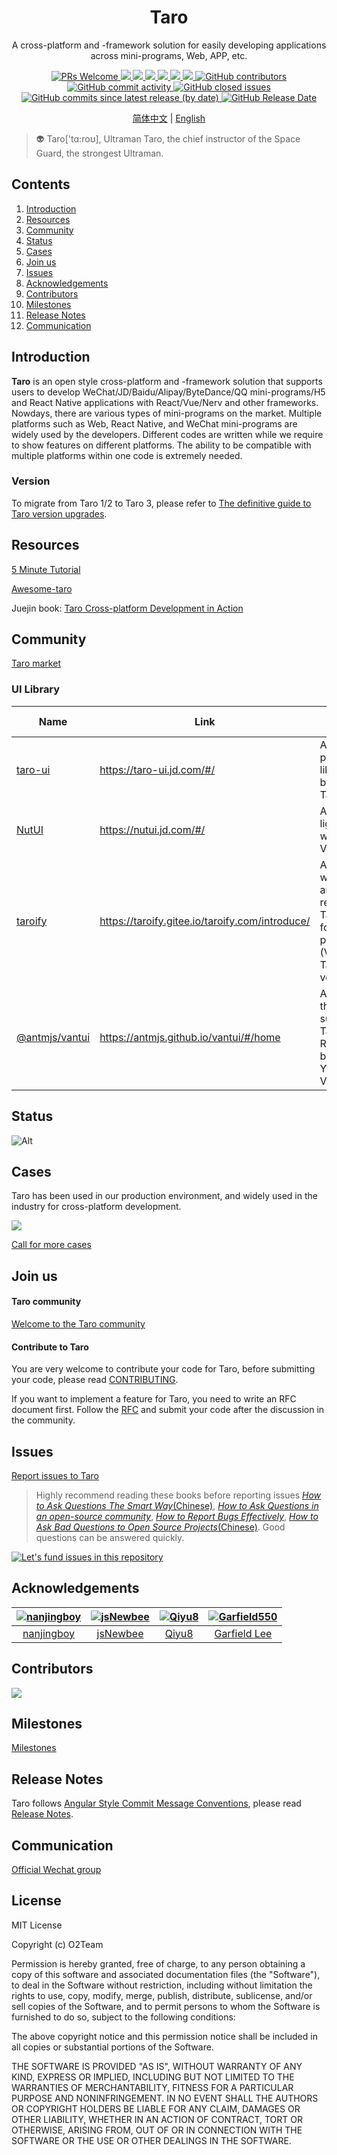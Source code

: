 <div align="center">
  <h1>Taro</h1>
  <p>A cross-platform and -framework solution for easily developing applications across mini-programs, Web, APP, etc.</p>
  <a href="http://makeapullrequest.com">
    <img src="https://img.shields.io/badge/PRs-welcome-brightgreen.svg?style=flat-square" alt="PRs Welcome">
  </a>
  <a href="https://www.npmjs.com/package/@tarojs/cli">
    <img src="https://img.shields.io/node/v/@tarojs/cli.svg?style=flat-square">
  </a>
  <a href="https://www.npmjs.com/package/@tarojs/taro">
    <img src="https://img.shields.io/npm/v/@tarojs/taro.svg?style=flat-square">
  </a>
  <a href="https://www.npmjs.com/package/@tarojs/taro">
    <img src="https://img.shields.io/npm/l/@tarojs/taro.svg?style=flat-square">
  </a>
  <a href="https://www.npmjs.com/package/@tarojs/taro">
    <img src="https://img.shields.io/npm/dt/@tarojs/taro.svg?style=flat-square">
  </a>
  <a href="https://github.com/NervJS/taro/actions">
    <img src="https://img.shields.io/github/actions/workflow/status/NervJS/taro/publish.yml?style=flat-square">
  </a>
  <a href="https://codecov.io/gh/NervJS/taro" > 
  <img src="https://codecov.io/gh/NervJS/taro/graph/badge.svg?token=y06kPnzJaQ"/> 
  </a>
  <a href="https://github.com/NervJS/taro">
    <img src="https://img.shields.io/github/contributors/NervJS/taro" alt="GitHub contributors">
  </a>
  <a href="https://github.com/NervJS/taro">
    <img src="https://img.shields.io/github/commit-activity/w/NervJS/taro" alt="GitHub commit activity">
  </a>
  <a href="https://github.com/NervJS/taro">
    <img src="https://img.shields.io/github/issues-closed/NervJS/taro" alt="GitHub closed issues">
  </a>
  <a href="https://github.com/NervJS/taro">
    <img src="https://img.shields.io/github/commits-since/NervJS/taro/latest/main" alt="GitHub commits since latest release (by date)">
  </a>
  <a href="https://github.com/NervJS/taro">
    <img src="https://img.shields.io/github/release-date/NervJS/taro" alt="GitHub Release Date">
  </a>
  <p>
    <a href="https://github.com/NervJS/taro/blob/next/README.md">简体中文</a> | <a href="https://github.com/NervJS/taro/blob/next/README_EN.md">English</a>
  </p>
</div>

> 👽 Taro['tɑ:roʊ], Ultraman Taro, the chief instructor of the Space Guard, the strongest Ultraman.

## Contents

1. [Introduction](#Introduction)
2. [Resources](#Resources)
3. [Community](#Community)
4. [Status](#Status)
5. [Cases](#Cases)
6. [Join us](#join-us)
7. [Issues](#Issues)
8. [Acknowledgements](#Acknowledgements)
9. [Contributors](#Contributors)
10. [Milestones](#Milestones)
11. [Release Notes](#release-notes)
12. [Communication](#Communication)

## Introduction

**Taro** is an open style cross-platform and -framework solution that supports users to develop WeChat/JD/Baidu/Alipay/ByteDance/QQ mini-programs/H5 and React Native applications with React/Vue/Nerv and other frameworks. Nowdays, there are various types of mini-programs on the market. Multiple platforms such as Web, React Native, and WeChat mini-programs are widely used by the developers. Different codes are written while we require to show features on different platforms. The ability to be compatible with multiple platforms within one code is extremely needed.

### Version

To migrate from Taro 1/2 to Taro 3, please refer to [The definitive guide to Taro version upgrades](https://docs.taro.zone/blog/2020-09-01-taro-versions).

## Resources

[5 Minute Tutorial](https://taro-docs.jd.com/taro/docs/guide)

[Awesome-taro](https://github.com/NervJS/awesome-taro)

Juejin book: [Taro Cross-platform Development in Action](https://juejin.im/book/5b73a131f265da28065fb1cd?referrer=5ba228f16fb9a05d3251492d)

## Community

[Taro market](http://taro-ext.jd.com/)


### UI Library

|  Name   | Link  | Intro | Framework  | Taro Version |
|  ----  | ----  | ----  | ----  | ----  |
| [taro-ui](https://github.com/NervJS/taro-ui)  | https://taro-ui.jd.com/#/ | A cross-platform UI library based on Taro | React | Taro 1/2/3 |
| [NutUI](https://github.com/jdf2e/nutui)  | https://nutui.jd.com/#/ | A JD-style light-weighted Vue library | Vue3 | Taro 3 |
| [taroify](https://github.com/mallfoundry/taroify)  | https://taroify.gitee.io/taroify.com/introduce/ | A light-weighted and reliable Taro library for mini-programs (Vant's Taro version) | React | Taro 3 |
| [@antmjs/vantui](https://github.com/AntmJS/vantui)  | https://antmjs.github.io/vantui/#/home | A UI library that supports Taro and React, based on Youzan VantWeapp | React | Taro 3 |

## Status

![Alt](https://repobeats.axiom.co/api/embed/275806b6f177f7e4c005e956d94440562635c36d.svg "Repobeats analytics image")
## Cases

Taro has been used in our production environment, and widely used in the industry for cross-platform development.

<a href="https://nervjs.github.io/taro-user-cases/"><img src="https://raw.githubusercontent.com/NervJS/taro-user-cases/master/user-cases.jpg" /></a>

[Call for more cases](https://github.com/NervJS/taro/issues/244)

## Join us

#### Taro community

[Welcome to the Taro community](https://github.com/NervJS/taro/issues/4714)

#### Contribute to Taro

You are very welcome to contribute your code for Taro, before submitting your code, please read [CONTRIBUTING](https://nervjs.github.io/taro/docs/CONTRIBUTING.html).

If you want to implement a feature for Taro, you need to write an RFC document first. Follow the [RFC](https://github.com/NervJS/taro-rfcs) and submit your code after the discussion in the community.

## Issues

[Report issues to Taro](https://nervjs.github.io/taro-issue-helper/)

> Highly recommend reading these books before reporting issues [*How to Ask Questions The Smart Way*(Chinese)](https://github.com/ryanhanwu/How-To-Ask-Questions-The-Smart-Way), [*How to Ask Questions in an open-source community*](https://github.com/seajs/seajs/issues/545), [*How to Report Bugs Effectively*](https://www.chiark.greenend.org.uk/~sgtatham/bugs.html), [*How to Ask Bad Questions to Open Source Projects*(Chinese)](https://zhuanlan.zhihu.com/p/25795393). Good questions can be answered quickly.

[![Let's fund issues in this repository](https://issuehunt.io/static/embed/issuehunt-button-v1.svg)](https://issuehunt.io/repos/128624453)

## Acknowledgements

[![nanjingboy](https://avatars1.githubusercontent.com/u/1390888?s=100&v=4)](https://github.com/nanjingboy/) | [![jsNewbee](https://avatars3.githubusercontent.com/u/20449400?s=100&v=4)](https://github.com/js-newbee/) | [![Qiyu8](https://avatars2.githubusercontent.com/u/15245051?s=100&v=4)](https://github.com/Qiyu8/) | [![Garfield550](https://avatars2.githubusercontent.com/u/3471836?s=100&v=4)](https://github.com/Garfield550/)
:---:|:---:|:---:|:---:
[nanjingboy](https://github.com/nanjingboy/) | [jsNewbee](https://github.com/js-newbee/) |  [Qiyu8](https://github.com/Qiyu8/) |  [Garfield Lee](https://github.com/Garfield550/)

## Contributors

<a href="https://github.com/NervJS/taro/graphs/contributors"><img src="https://opencollective.com/taro/contributors.svg?width=890&button=false" /></a>

## Milestones

[Milestones](https://github.com/NervJS/taro/milestones)

## Release Notes

Taro follows [Angular Style Commit Message Conventions](https://gist.github.com/stephenparish/9941e89d80e2bc58a153), please read [Release Notes](https://github.com/NervJS/taro/releases).

## Communication

[Official Wechat group](https://github.com/NervJS/taro/issues/198)

## License

MIT License

Copyright (c) O2Team

Permission is hereby granted, free of charge, to any person obtaining a copy
of this software and associated documentation files (the "Software"), to deal
in the Software without restriction, including without limitation the rights
to use, copy, modify, merge, publish, distribute, sublicense, and/or sell
copies of the Software, and to permit persons to whom the Software is
furnished to do so, subject to the following conditions:

The above copyright notice and this permission notice shall be included in all
copies or substantial portions of the Software.

THE SOFTWARE IS PROVIDED "AS IS", WITHOUT WARRANTY OF ANY KIND, EXPRESS OR
IMPLIED, INCLUDING BUT NOT LIMITED TO THE WARRANTIES OF MERCHANTABILITY,
FITNESS FOR A PARTICULAR PURPOSE AND NONINFRINGEMENT. IN NO EVENT SHALL THE
AUTHORS OR COPYRIGHT HOLDERS BE LIABLE FOR ANY CLAIM, DAMAGES OR OTHER
LIABILITY, WHETHER IN AN ACTION OF CONTRACT, TORT OR OTHERWISE, ARISING FROM,
OUT OF OR IN CONNECTION WITH THE SOFTWARE OR THE USE OR OTHER DEALINGS IN THE
SOFTWARE.
